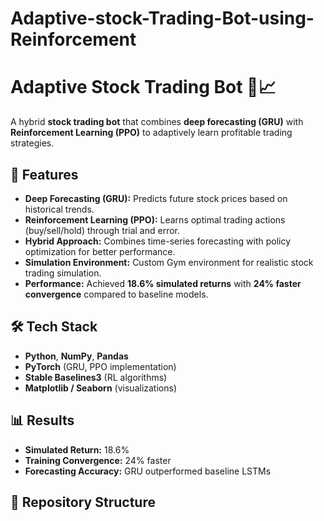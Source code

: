 # Adaptive-stock-Trading-Bot-using-Reinforcement
# Adaptive Stock Trading Bot 🧠📈  

A hybrid **stock trading bot** that combines **deep forecasting (GRU)** with **Reinforcement Learning (PPO)** to adaptively learn profitable trading strategies.  

## 🚀 Features  
- **Deep Forecasting (GRU):** Predicts future stock prices based on historical trends.  
- **Reinforcement Learning (PPO):** Learns optimal trading actions (buy/sell/hold) through trial and error.  
- **Hybrid Approach:** Combines time-series forecasting with policy optimization for better performance.  
- **Simulation Environment:** Custom Gym environment for realistic stock trading simulation.  
- **Performance:** Achieved **18.6% simulated returns** with **24% faster convergence** compared to baseline models.  

## 🛠 Tech Stack  
- **Python**, **NumPy**, **Pandas**  
- **PyTorch** (GRU, PPO implementation)  
- **Stable Baselines3** (RL algorithms)  
- **Matplotlib / Seaborn** (visualizations)  

## 📊 Results  
- **Simulated Return:** 18.6%  
- **Training Convergence:** 24% faster  
- **Forecasting Accuracy:** GRU outperformed baseline LSTMs  

## 📂 Repository Structure  
